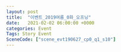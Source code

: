 ```yaml
---
layout: post
title:  "이벤트_2019여름_0화_오프닝"
date:   2021-02-02 06:00:00 +0000
categories: Event
Tags: Story Event
SceneCode: ["scene_evt190627_cp0_q1_s10"]
---
```

